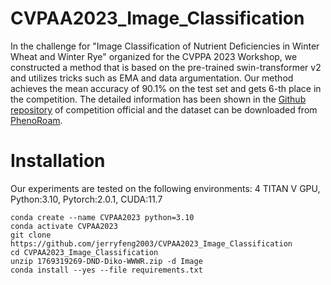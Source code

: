 # CVPAA2023_Image_Classification

In the challenge for "Image Classification of Nutrient Deficiencies in Winter Wheat and Winter Rye" organized for the CVPPA 2023 Workshop, we constructed a method that is based on the pre-trained swin-transformer v2 and utilizes tricks such as EMA and data argumentation. Our method achieves the mean accuracy of 90.1\% on the test set and gets 6-th place in the competition.
The detailed information has been shown in the [Github repository](https://github.com/jh-yi/DND-Diko-WWWR) of competition official and the dataset can be downloaded from [PhenoRoam](https://phenoroam.phenorob.de/geonetwork/srv/eng/catalog.search#/metadata/1272b197-11ad-4138-a872-dc31d8051726).

# Installation

Our experiments are tested on the following environments: 4 TITAN V GPU, Python:3.10, Pytorch:2.0.1, CUDA:11.7
```
conda create --name CVPAA2023 python=3.10
conda activate CVPAA2023
git clone https://github.com/jerryfeng2003/CVPAA2023_Image_Classification
cd CVPAA2023_Image_Classification
unzip 1769319269-DND-Diko-WWWR.zip -d Image
conda install --yes --file requirements.txt
```

